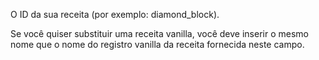 O ID da sua receita (por exemplo: diamond_block).

Se você quiser substituir uma receita vanilla, você deve inserir o mesmo nome que o nome do registro vanilla da receita fornecida neste campo.